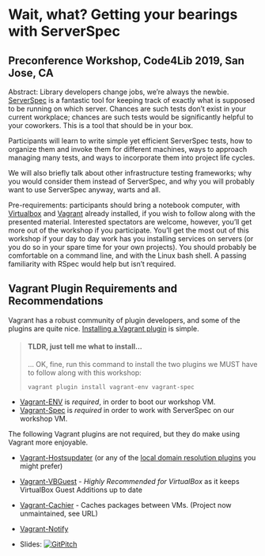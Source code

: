 # Wait, what? Getting your bearings with ServerSpec
## Preconference Workshop, Code4Lib 2019, San Jose, CA

Abstract: Library developers change jobs, we’re always the newbie.
[ServerSpec](https://serverspec.org/) is a fantastic tool for keeping track of
exactly what is supposed to be running on which server. Chances are such tests
don’t exist in your current workplace; chances are such tests would be
significantly helpful to your coworkers. This is a tool that should be in
your box.

Participants will learn to write simple yet efficient ServerSpec tests, how to
organize them and invoke them for different machines, ways to approach managing
many tests, and ways to incorporate them into project life cycles.

We will also briefly talk about other infrastructure testing frameworks; why
you would consider them instead of ServerSpec, and why you will probably want
to use ServerSpec anyway, warts and all.

Pre-requirements: participants should bring a notebook computer, with
[Virtualbox](https://virtualbox.org/) and [Vagrant](https://vagrantup.com/) already installed, if you wish to follow along with the
presented material. Interested spectators are welcome, however, you’ll get
more out of the workshop if you participate. You’ll get the most out of this
workshop if your day to day work has you installing services on servers (or
you do so in your spare time for your own projects). You should probably be
comfortable on a command line, and with the Linux bash shell. A passing
familiarity with RSpec would help but isn’t required.

## Vagrant Plugin Requirements and Recommendations

Vagrant has a robust community of plugin developers, and some of the plugins are quite nice. [Installing a Vagrant plugin](https://www.vagrantup.com/docs/plugins/usage.html) is simple.

> #### TLDR, just tell me what to install...
>
> ... OK, fine, run this command to install the two plugins we MUST have to follow along with this workshop:
>
> `vagrant plugin install vagrant-env vagrant-spec`

* [Vagrant-ENV](https://github.com/gosuri/vagrant-env) is *required*, in order to boot our workshop VM.
* [Vagrant-Spec](https://github.com/hashicorp/vagrant-spec) is *required* in order to work with ServerSpec on our workshop VM.

The following Vagrant plugins are not required, but they do make using Vagrant more enjoyable.

* [Vagrant-Hostsupdater](https://github.com/cogitatio/vagrant-hostsupdater) (or any of the [local domain resolution plugins](https://github.com/hashicorp/vagrant/wiki/Available-Vagrant-Plugins#local-domain-resolution) you might prefer)
* [Vagrant-VBGuest](https://github.com/dotless-de/vagrant-vbguest) - *Highly Recommended for VirtualBox* as it keeps VirtualBox Guest Additions up to date
* [Vagrant-Cachier](https://github.com/fgrehm/vagrant-cachier) - Caches packages between VMs. (Project now unmaintained, see URL)
* [Vagrant-Notify](https://github.com/fgrehm/vagrant-notify)


* Slides: [![GitPitch](https://gitpitch.com/assets/badge.svg)](https://gitpitch.com/hardyoyo/code4lib19-serverspec-workshop)
